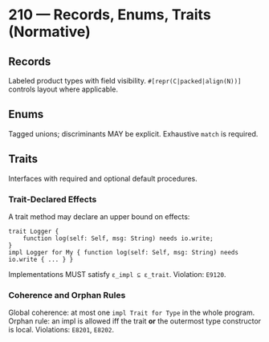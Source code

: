 # 210 — Records, Enums, Traits (Normative)

## Records
Labeled product types with field visibility. `#[repr(C|packed|align(N))]` controls
layout where applicable.

## Enums
Tagged unions; discriminants MAY be explicit. Exhaustive `match` is required.

## Traits
Interfaces with required and optional default procedures.

### Trait‑Declared Effects
A trait method may declare an upper bound on effects:
```cantrip
trait Logger {
    function log(self: Self, msg: String) needs io.write;
}
impl Logger for My { function log(self: Self, msg: String) needs io.write { ... } }
```
Implementations MUST satisfy `ε_impl ⊆ ε_trait`. Violation: `E9120`.

### Coherence and Orphan Rules
Global coherence: at most one `impl Trait for Type` in the whole program.  
Orphan rule: an impl is allowed iff the trait **or** the outermost type
constructor is local. Violations: `E8201`, `E8202`.

